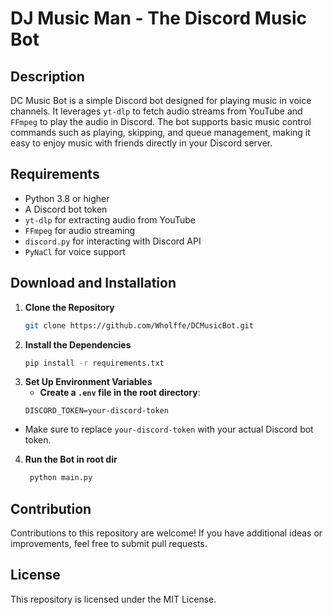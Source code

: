 # DJ Music Man - The Discord Music Bot

## Description

DC Music Bot is a simple Discord bot designed for playing music in voice channels. It leverages `yt-dlp` to fetch audio streams from YouTube and `FFmpeg` to play the audio in Discord. The bot supports basic music control commands such as playing, skipping, and queue management, making it easy to enjoy music with friends directly in your Discord server.

## Requirements

- Python 3.8 or higher
- A Discord bot token
- `yt-dlp` for extracting audio from YouTube
- `FFmpeg` for audio streaming
- `discord.py` for interacting with Discord API
- `PyNaCl` for voice support

## Download and Installation

1. **Clone the Repository**
   ```bash
   git clone https://github.com/Wholffe/DCMusicBot.git
   ```
2. **Install the Dependencies**
    ```bash
    pip install -r requirements.txt
    ```
3. **Set Up Environment Variables**
   - **Create a `.env` file in the root directory**:
   ```plaintext
   DISCORD_TOKEN=your-discord-token
   ```
-  Make sure to replace `your-discord-token` with your actual Discord bot token.

4. **Run the Bot in root dir**
   ```bash
    python main.py
   ```

## Contribution

Contributions to this repository are welcome! If you have additional ideas or improvements, feel free to submit pull requests.

## License

This repository is licensed under the MIT License.